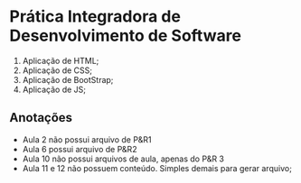 # Prática Integradora de Desenvolvimento de Software

1. Aplicação de HTML;
2. Aplicação de CSS;
3. Aplicação de BootStrap;
4. Aplicação de JS;

## Anotações

* Aula 2 não possui arquivo de P&R1
* Aula 6 possui arquivo de P&R2
* Aula 10 não possui arquivos de aula, apenas do P&R 3
* Aula 11 e 12 não possuem conteúdo. Simples demais para gerar arquivo;
